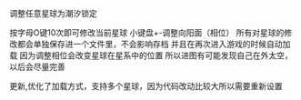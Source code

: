 ﻿调整任意星球为潮汐锁定

按字母O键10次即可修改当前星球
小键盘+-调整向阳面（相位）
所有对星球的修改都会单独保存进一个文件里，不会影响存档
并且在再次进入游戏的时候自动加载
因为调整相位会改变星球在星系中的位置
所以进图有可能发现自己在外太空，以后会尽量完善

更新,优化了加载方式，支持多个星球，因为代码改动比较大所以需要重新设置
